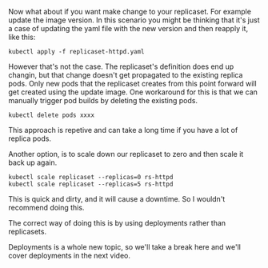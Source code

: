 Now what about if you want make change to your replicaset. For example update the image version. In this scenario you might be thinking that it's just a case of updating the yaml file with the new version and then reapply it, like this:

```
kubectl apply -f replicaset-httpd.yaml
```



However that's not the case. The replicaset's definition   does end up changin, but that change doesn't get propagated to the existing replica pods. Only new pods that the replicaset creates from this point forward will get created using the update image. One workaround for this is that we can manually trigger pod builds by deleting the existing pods.

```
kubectl delete pods xxxx
```

This approach is repetive and can take a long time if you have a lot of replica pods.

Another option, is to scale down our replicaset to zero and then scale it back up again.

```
kubectl scale replicaset --replicas=0 rs-httpd
kubectl scale replicaset --replicas=5 rs-httpd
```

This is quick and dirty, and it will cause a downtime. So I wouldn't recommend doing this.

The correct way of doing this is by using deployments rather than replicasets.

Deployments is a whole new topic, so we'll take a break here and we'll cover deployments in the next video.